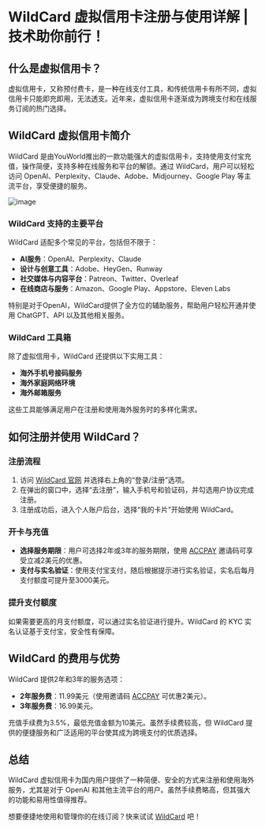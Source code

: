 # WildCard 虚拟信用卡注册与使用详解 | 技术助你前行！

## 什么是虚拟信用卡？

虚拟信用卡，又称预付费卡，是一种在线支付工具，和传统信用卡有所不同，虚拟信用卡只能即充即用，无法透支。近年来，虚拟信用卡逐渐成为跨境支付和在线服务订阅的热门选择。

## WildCard 虚拟信用卡简介

WildCard 是由YouWorld推出的一款功能强大的虚拟信用卡，支持使用支付宝充值，操作简便，支持多种在线服务和平台的解锁。通过 WildCard，用户可以轻松访问 OpenAI、Perplexity、Claude、Adobe、Midjourney、Google Play 等主流平台，享受便捷的服务。

![image](https://github.com/user-attachments/assets/194a9b88-c460-4493-86c6-3065cff9c44f)


### WildCard 支持的主要平台

WildCard 适配多个常见的平台，包括但不限于：

- **AI服务**：OpenAI、Perplexity、Claude
- **设计与创意工具**：Adobe、HeyGen、Runway
- **社交媒体与内容平台**：Patreon、Twitter、Overleaf
- **在线商店与服务**：Amazon、Google Play、Appstore、Eleven Labs

特别是对于OpenAI，WildCard提供了全方位的辅助服务，帮助用户轻松开通并使用 ChatGPT、API 以及其他相关服务。



### WildCard 工具箱

除了虚拟信用卡，WildCard 还提供以下实用工具：

- **海外手机号接码服务**
- **海外家庭网络环境**
- **海外邮箱服务**

这些工具能够满足用户在注册和使用海外服务时的多样化需求。


## 如何注册并使用 WildCard？

### 注册流程

1. 访问 [WildCard 官网](https://bit.ly/WildCardo) 并选择右上角的“登录/注册”选项。
2. 在弹出的窗口中，选择“去注册”，输入手机号和验证码，并勾选用户协议完成注册。
3. 注册成功后，进入个人账户后台，选择“我的卡片”开始使用 WildCard。


### 开卡与充值

- **选择服务期限**：用户可选择2年或3年的服务期限，使用 [ACCPAY](https://bit.ly/WildCardo) 邀请码可享受立减2美元的优惠。
- **支付与实名验证**：使用支付宝支付，随后根据提示进行实名验证，实名后每月支付额度可提升至3000美元。


### 提升支付额度

如果需要更高的月支付额度，可以通过实名验证进行提升。WildCard 的 KYC 实名认证基于支付宝，安全性有保障。


## WildCard 的费用与优势

WildCard 提供2年和3年的服务选项：

- **2年服务费**：11.99美元（使用邀请码 [ACCPAY](https://bit.ly/WildCardo) 可优惠2美元）。
- **3年服务费**：16.99美元。

充值手续费为3.5%，最低充值金额为10美元。虽然手续费较高，但 WildCard 提供的便捷服务和广泛适用的平台使其成为跨境支付的优质选择。


## 总结

WildCard 虚拟信用卡为国内用户提供了一种简便、安全的方式来注册和使用海外服务，尤其是对于 OpenAI 和其他主流平台的用户。虽然手续费略高，但其强大的功能和易用性值得推荐。

想要便捷地使用和管理你的在线订阅？快来试试 [WildCard](https://bit.ly/WildCardo) 吧！
